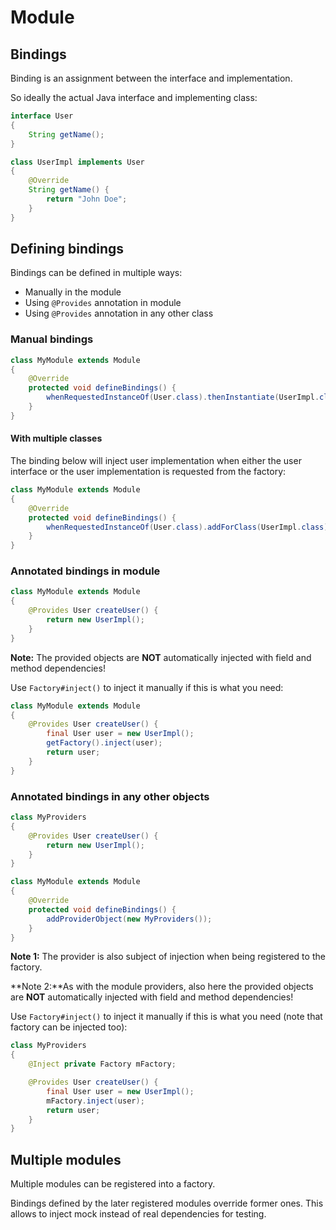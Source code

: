 # Module

## Bindings

Binding is an assignment between the interface and implementation.

So ideally the actual Java interface and implementing class:

```java
interface User
{
    String getName();
}
```

```java
class UserImpl implements User
{
    @Override
    String getName() {
        return "John Doe";
    }
}
```

## Defining bindings

Bindings can be defined in multiple ways:
* Manually in the module
* Using `@Provides` annotation in module
* Using `@Provides` annotation in any other class

### Manual bindings

```java
class MyModule extends Module
{
    @Override
    protected void defineBindings() {
        whenRequestedInstanceOf(User.class).thenInstantiate(UserImpl.class);
    }
}
```

#### With multiple classes

The binding below will inject user implementation when either the user interface or the user
implementation is requested from the factory:

```java
class MyModule extends Module
{
    @Override
    protected void defineBindings() {
        whenRequestedInstanceOf(User.class).addForClass(UserImpl.class).thenInstantiate(UserImpl.class);
    }
}
```

### Annotated bindings in module

```java
class MyModule extends Module
{
    @Provides User createUser() {
        return new UserImpl();
    }
}
```

**Note:** The provided objects are **NOT** automatically injected with field and method dependencies!

Use `Factory#inject()` to inject it manually if this is what you need:

```java
class MyModule extends Module
{
    @Provides User createUser() {
        final User user = new UserImpl();
        getFactory().inject(user);
        return user;
    }
}
```

### Annotated bindings in any other objects

```java
class MyProviders
{
    @Provides User createUser() {
        return new UserImpl();
    }
}
```

```java
class MyModule extends Module
{
    @Override
    protected void defineBindings() {
        addProviderObject(new MyProviders());
    }
}
```

**Note 1:** The provider is also subject of injection when being registered to the factory.

**Note 2:**As with the module providers, also here the provided objects are **NOT** automatically injected with field and method dependencies!

Use `Factory#inject()` to inject it manually if this is what you need (note that factory can be injected too):

```java
class MyProviders
{
    @Inject private Factory mFactory;

    @Provides User createUser() {
        final User user = new UserImpl();
        mFactory.inject(user);
        return user;
    }
}
```

## Multiple modules

Multiple modules can be registered into a factory.

Bindings defined by the later registered modules override former ones.
This allows to inject mock instead of real dependencies for testing.
